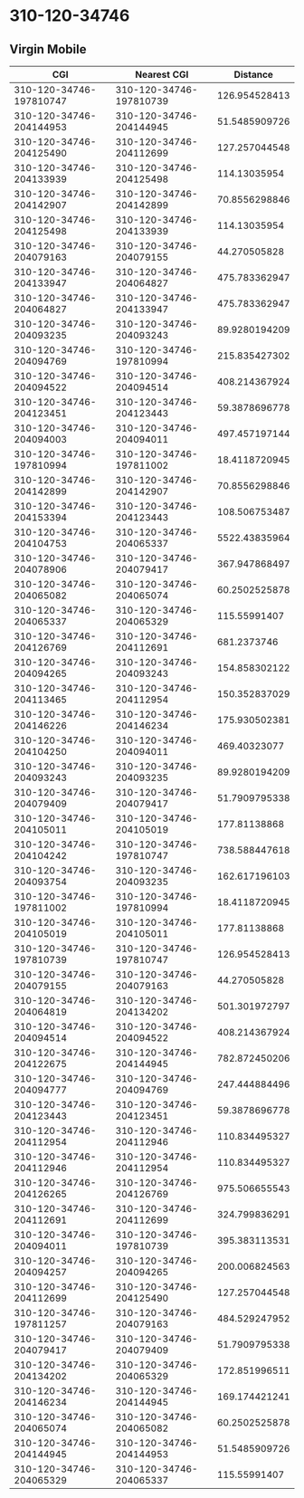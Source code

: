 # 310-120-34746
## Virgin Mobile


| CGI | Nearest CGI | Distance |
|-----|-------------|----------|
| 310-120-34746-197810747 | 310-120-34746-197810739 | 126.954528413 |
| 310-120-34746-204144953 | 310-120-34746-204144945 | 51.5485909726 |
| 310-120-34746-204125490 | 310-120-34746-204112699 | 127.257044548 |
| 310-120-34746-204133939 | 310-120-34746-204125498 | 114.13035954 |
| 310-120-34746-204142907 | 310-120-34746-204142899 | 70.8556298846 |
| 310-120-34746-204125498 | 310-120-34746-204133939 | 114.13035954 |
| 310-120-34746-204079163 | 310-120-34746-204079155 | 44.270505828 |
| 310-120-34746-204133947 | 310-120-34746-204064827 | 475.783362947 |
| 310-120-34746-204064827 | 310-120-34746-204133947 | 475.783362947 |
| 310-120-34746-204093235 | 310-120-34746-204093243 | 89.9280194209 |
| 310-120-34746-204094769 | 310-120-34746-197810994 | 215.835427302 |
| 310-120-34746-204094522 | 310-120-34746-204094514 | 408.214367924 |
| 310-120-34746-204123451 | 310-120-34746-204123443 | 59.3878696778 |
| 310-120-34746-204094003 | 310-120-34746-204094011 | 497.457197144 |
| 310-120-34746-197810994 | 310-120-34746-197811002 | 18.4118720945 |
| 310-120-34746-204142899 | 310-120-34746-204142907 | 70.8556298846 |
| 310-120-34746-204153394 | 310-120-34746-204123443 | 108.506753487 |
| 310-120-34746-204104753 | 310-120-34746-204065337 | 5522.43835964 |
| 310-120-34746-204078906 | 310-120-34746-204079417 | 367.947868497 |
| 310-120-34746-204065082 | 310-120-34746-204065074 | 60.2502525878 |
| 310-120-34746-204065337 | 310-120-34746-204065329 | 115.55991407 |
| 310-120-34746-204126769 | 310-120-34746-204112691 | 681.2373746 |
| 310-120-34746-204094265 | 310-120-34746-204093243 | 154.858302122 |
| 310-120-34746-204113465 | 310-120-34746-204112954 | 150.352837029 |
| 310-120-34746-204146226 | 310-120-34746-204146234 | 175.930502381 |
| 310-120-34746-204104250 | 310-120-34746-204094011 | 469.40323077 |
| 310-120-34746-204093243 | 310-120-34746-204093235 | 89.9280194209 |
| 310-120-34746-204079409 | 310-120-34746-204079417 | 51.7909795338 |
| 310-120-34746-204105011 | 310-120-34746-204105019 | 177.81138868 |
| 310-120-34746-204104242 | 310-120-34746-197810747 | 738.588447618 |
| 310-120-34746-204093754 | 310-120-34746-204093235 | 162.617196103 |
| 310-120-34746-197811002 | 310-120-34746-197810994 | 18.4118720945 |
| 310-120-34746-204105019 | 310-120-34746-204105011 | 177.81138868 |
| 310-120-34746-197810739 | 310-120-34746-197810747 | 126.954528413 |
| 310-120-34746-204079155 | 310-120-34746-204079163 | 44.270505828 |
| 310-120-34746-204064819 | 310-120-34746-204134202 | 501.301972797 |
| 310-120-34746-204094514 | 310-120-34746-204094522 | 408.214367924 |
| 310-120-34746-204122675 | 310-120-34746-204144945 | 782.872450206 |
| 310-120-34746-204094777 | 310-120-34746-204094769 | 247.444884496 |
| 310-120-34746-204123443 | 310-120-34746-204123451 | 59.3878696778 |
| 310-120-34746-204112954 | 310-120-34746-204112946 | 110.834495327 |
| 310-120-34746-204112946 | 310-120-34746-204112954 | 110.834495327 |
| 310-120-34746-204126265 | 310-120-34746-204126769 | 975.506655543 |
| 310-120-34746-204112691 | 310-120-34746-204112699 | 324.799836291 |
| 310-120-34746-204094011 | 310-120-34746-197810739 | 395.383113531 |
| 310-120-34746-204094257 | 310-120-34746-204094265 | 200.006824563 |
| 310-120-34746-204112699 | 310-120-34746-204125490 | 127.257044548 |
| 310-120-34746-197811257 | 310-120-34746-204079163 | 484.529247952 |
| 310-120-34746-204079417 | 310-120-34746-204079409 | 51.7909795338 |
| 310-120-34746-204134202 | 310-120-34746-204065329 | 172.851996511 |
| 310-120-34746-204146234 | 310-120-34746-204144945 | 169.174421241 |
| 310-120-34746-204065074 | 310-120-34746-204065082 | 60.2502525878 |
| 310-120-34746-204144945 | 310-120-34746-204144953 | 51.5485909726 |
| 310-120-34746-204065329 | 310-120-34746-204065337 | 115.55991407 |
